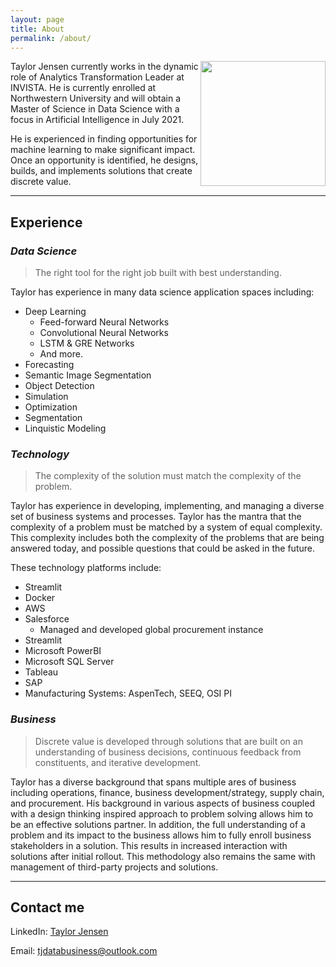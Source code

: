 ```yaml
---
layout: page
title: About
permalink: /about/
---
```


<img align="right" width="200" height="200" src="https://avatars.githubusercontent.com/u/44146985?v=4">

Taylor Jensen currently works in the dynamic role of Analytics Transformation Leader at INVISTA. He is currently enrolled at Northwestern University and will obtain a Master of Science in Data Science with a focus in Artificial Intelligence in July 2021. 

He is experienced in finding opportunities for machine learning to make significant impact. Once an opportunity is identified, he designs, builds, and implements solutions that create discrete value. 

---

## **Experience**

### *Data Science*
> The right tool for the right job built with best understanding.

Taylor has experience in many data science application spaces including:

- Deep Learning 
  - Feed-forward Neural Networks
  - Convolutional Neural Networks
  - LSTM & GRE Networks
  - And more.
- Forecasting
- Semantic Image Segmentation
- Object Detection
- Simulation
- Optimization
- Segmentation
- Linquistic Modeling

### *Technology*
> The complexity of the solution must match the complexity of the problem.


Taylor has experience in developing, implementing, and managing a diverse set of business systems and processes. Taylor has the mantra that the complexity of a problem must be matched by a system of equal complexity. This complexity includes both the complexity of the problems that are being answered today, and possible questions that could be asked in the future. 

These technology platforms include:

- Streamlit
- Docker
- AWS
- Salesforce
  - Managed and developed global procurement instance
- Streamlit
- Microsoft PowerBI
- Microsoft SQL Server
- Tableau
- SAP
- Manufacturing Systems: AspenTech, SEEQ, OSI PI

### *Business*
> Discrete value is developed through solutions that are built on an understanding of business decisions, continuous feedback from constituents, and iterative development. 

Taylor has a diverse background that spans multiple ares of business including operations, finance, business development/strategy, supply chain, and procurement. His background in various aspects of business coupled with a design thinking inspired approach to problem solving allows him to be an effective solutions partner. In addition, the full understanding of a problem and its impact to the business allows him to fully enroll business stakeholders in a solution. This results in increased interaction with solutions after initial rollout. This methodology also remains the same with management of third-party projects and solutions.

---
## **Contact me**
LinkedIn: [Taylor Jensen](https://www.linkedin.com/in/taylor-jensen-02999/)

Email: [tjdatabusiness@outlook.com](mailto:tjdatabusiness@outlook.com)

